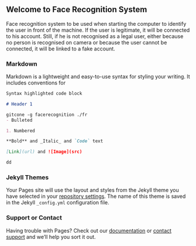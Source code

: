 ## Welcome to Face Recognition System

Face recognition system to be used when starting the computer to identify the user in front of the machine. If the user is legitimate, it will be connected to his account. Still, if he is not recognised as a legal user, either because no person is recognised on camera or because the user cannot be connected, it will be linked to a fake account.

### Markdown

Markdown is a lightweight and easy-to-use syntax for styling your writing. It includes conventions for


```markdown
Syntax highlighted code block

# Header 1

gitcone -g facerecognition ./fr
- Bulleted

1. Numbered

**Bold** and _Italic_ and `Code` text

[Link](url) and ![Image](src)
```
```markdown
dd
```

### Jekyll Themes

Your Pages site will use the layout and styles from the Jekyll theme you have selected in your [repository settings](https://github.com/zaxone/facerecognition/settings). The name of this theme is saved in the Jekyll `_config.yml` configuration file.

### Support or Contact

Having trouble with Pages? Check out our [documentation](https://help.github.com/categories/github-pages-basics/) or [contact support](https://github.com/contact) and we’ll help you sort it out.
